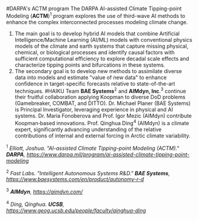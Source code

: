 #DARPA's ACTM program
The DARPA AI-assisted Climate Tipping-point Modeling (**ACTM**)<sup>1</sup> program explores the use of third-wave AI methods to enhance the complex interconnected processes modeling climate change. 
  
  1. The main goal is to develop hybrid AI models that combine Artificial Intelligence/Machine Learning (AI/ML) models with conventional physics models of the climate and earth systems that capture missing physical, chemical, or biological processes and identify causal factors with sufficient computational efficiency to explore decadal scale effects and characterize tipping points and bifurcations in these systems. 
  2. The secondary goal is to develop new methods to assimilate diverse data into models and estimate "value of new data" to enhance confidence in target-specific forecasts relative to state-of-the-art techniques.
#HAIKU Team
**BAE Systems**<sup>2</sup> and **AIMdyn, Inc**.<sup>3</sup> continue their fruitful collaboration applying Koopman to diverse DoD problems (Gamebreaker, COMBAT, and DITTO). 
Dr. Michael Planer (BAE Systems) is Principal Investigator, leveraging experience in physical and AI systems. 
Dr. Maria Fonoberova and Prof. Igor Mezic (AIMdyn) contribute Koopman‐based innovations. 
Prof. Qinghua Ding<sup>4</sup> (AIMdyn) is a climate expert, significantly advancing understanding of the relative contributions of internal and external forcing in Arctic climate variability.


<sup>1</sup> *Elliott, Joshua. "AI-assisted Climate Tipping-point Modeling (ACTM)." **DARPA**, https://www.darpa.mil/program/ai-assisted-climate-tipping-point-modeling*

<sup>2</sup> *Fast Labs. "Intelligent Autonomous Systems R&D." **BAE Systems**, https://www.baesystems.com/en/product/autonomy-r-d*

<sup>3</sup> ***AIMdyn**, https://aimdyn.com/*

<sup>4</sup> *Ding, Qinghua. **UCSB**, https://www.geog.ucsb.edu/people/faculty/qinghua-ding*